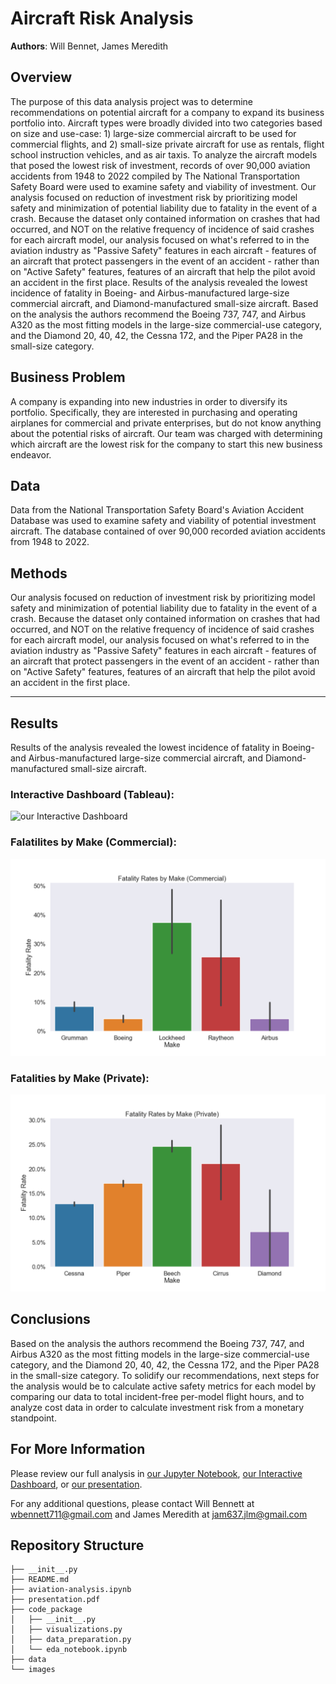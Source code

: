 # Aircraft Risk Analysis

**Authors**: Will Bennet, James Meredith

## Overview

The purpose of this data analysis project was to determine recommendations on potential  aircraft for a company to expand its business portfolio into. Aircraft types were broadly divided into two categories based on size and use-case: 1) large-size commercial aircraft to be used for commercial flights, and 2) small-size private aircraft for use as rentals, flight school instruction vehicles, and as air taxis. To analyze the aircraft models that posed the lowest risk of investment, records of over 90,000 aviation accidents from 1948 to 2022 compiled by The National Transportation Safety Board were used to examine safety and viability of investment. Our analysis focused on reduction of investment risk by prioritizing model safety and minimization of potential liability due to fatality in the event of a crash. Because the dataset only contained information on crashes that had occurred, and NOT on the relative frequency of incidence of said crashes for each aircraft model, our analysis focused on what's referred to in the aviation industry as "Passive Safety" features in each aircraft - features of an aircraft that protect passengers in the event of an accident - rather than on "Active Safety" features, features of an aircraft that help the pilot avoid an accident in the first place. Results of the analysis revealed the lowest incidence of fatality in Boeing- and Airbus-manufactured large-size commercial aircraft, and Diamond-manufactured small-size aircraft. Based on the analysis the authors recommend the Boeing 737, 747, and Airbus A320 as the most fitting models in the large-size commercial-use category, and the Diamond 20, 40, 42, the Cessna 172, and the Piper PA28 in the small-size category.

## Business Problem

A company is expanding into new industries in order to diversify its portfolio. Specifically, they are interested in purchasing and operating airplanes for commercial and private enterprises, but do not know anything about the potential risks of aircraft. Our team was charged with determining which aircraft are the lowest risk for the company to start this new business endeavor.

## Data

Data from the National Transportation Safety Board's Aviation Accident Database was used to examine safety and viability of potential investment aircraft. The database contained of over 90,000 recorded aviation accidents from 1948 to 2022.

## Methods

Our analysis focused on reduction of investment risk by prioritizing model safety and minimization of potential liability due to fatality in the event of a crash. Because the dataset only contained information on crashes that had occurred, and NOT on the relative frequency of incidence of said crashes for each aircraft model, our analysis focused on what's referred to in the aviation industry as "Passive Safety" features in each aircraft - features of an aircraft that protect passengers in the event of an accident - rather than on "Active Safety" features, features of an aircraft that help the pilot avoid an accident in the first place.
***

## Results

Results of the analysis revealed the lowest incidence of fatality in Boeing- and Airbus-manufactured large-size commercial aircraft, and Diamond-manufactured small-size aircraft.

### Interactive Dashboard (Tableau):
![our Interactive Dashboard](https://public.tableau.com/views/Aircraft-Risk-Analysis/Dashboard1?:language=en-US&publish=yes&:display_count=n&:origin=viz_share_link)

### Falatilites by Make (Commercial):
![graph1](./images/commercial_fatality_rates_by_make.png)

### Fatalities by Make (Private):
![graph1](./images/private_fatality_rates_by_make.png)

## Conclusions

Based on the analysis the authors recommend the Boeing 737, 747, and Airbus A320 as the most fitting models in the large-size commercial-use category, and the Diamond 20, 40, 42, the Cessna 172, and the Piper PA28 in the small-size category. To solidify our recommendations, next steps for the analysis would be to calculate active safety metrics for each model by comparing our data to total incident-free per-model flight hours, and to analyze cost data in order to calculate investment risk from a monetary standpoint.

## For More Information

Please review our full analysis in [our Jupyter Notebook](./aviation-analysis.ipynb), [our Interactive Dashboard](https://public.tableau.com/views/Aircraft-Risk-Analysis/Dashboard1?:language=en-US&publish=yes&:display_count=n&:origin=viz_share_link), or [our presentation](./presentation.pdf).

For any additional questions, please contact Will Bennett at wbennett711@gmail.com and James Meredith at jam637.jlm@gmail.com

## Repository Structure

```
├── __init__.py
├── README.md
├── aviation-analysis.ipynb
├── presentation.pdf
├── code_package
│   ├── __init__.py
│   ├── visualizations.py
│   ├── data_preparation.py
│   └── eda_notebook.ipynb
├── data
└── images
```
